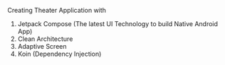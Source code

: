 Creating Theater Application
with 
1. Jetpack Compose (The latest UI Technology to build Native Android App)
2. Clean Architecture
3. Adaptive Screen
4. Koin (Dependency Injection)
